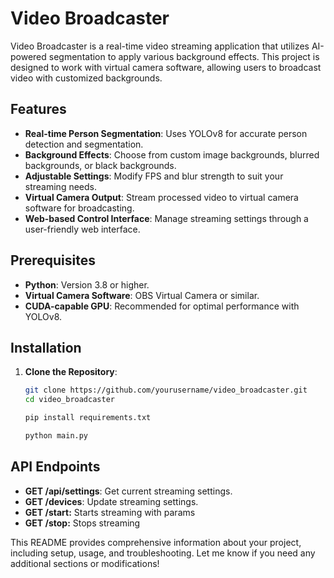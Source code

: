 # Video Broadcaster

Video Broadcaster is a real-time video streaming application that utilizes AI-powered segmentation to apply various background effects. This project is designed to work with virtual camera software, allowing users to broadcast video with customized backgrounds.

## Features

- **Real-time Person Segmentation**: Uses YOLOv8 for accurate person detection and segmentation.
- **Background Effects**: Choose from custom image backgrounds, blurred backgrounds, or black backgrounds.
- **Adjustable Settings**: Modify FPS and blur strength to suit your streaming needs.
- **Virtual Camera Output**: Stream processed video to virtual camera software for broadcasting.
- **Web-based Control Interface**: Manage streaming settings through a user-friendly web interface.

## Prerequisites

- **Python**: Version 3.8 or higher.
- **Virtual Camera Software**: OBS Virtual Camera or similar.
- **CUDA-capable GPU**: Recommended for optimal performance with YOLOv8.

## Installation

1. **Clone the Repository**:
   ```bash
   git clone https://github.com/yourusername/video_broadcaster.git
   cd video_broadcaster

   pip install requirements.txt

   python main.py

## API Endpoints

- **GET /api/settings**: Get current streaming settings.
- **GET /devices**: Update streaming settings.
- **GET /start:** Starts streaming with params
- **GET /stop:** Stops streaming



This README provides comprehensive information about your project, including setup, usage, and troubleshooting. Let me know if you need any additional sections or modifications!
